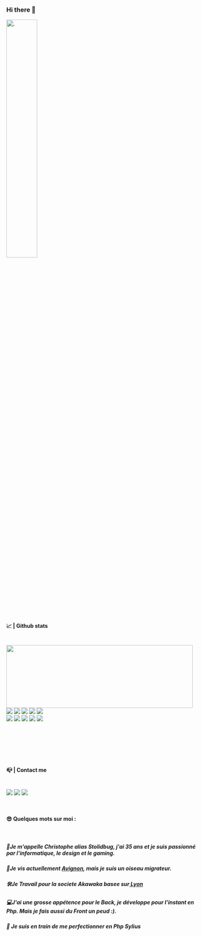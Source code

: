 ### Hi there 👋
<img alt="." src="https://thumbs.gfycat.com/ExcitableBleakElephant-small.gif?raw=true" width="40%">

<p>
  <h4> 📈 | Github stats </h4><br />
  <img align="left" width="490" height="165" src="https://github-readme-stats.vercel.app/api?username=stolidbug&show_icons=true&theme=radical"/>
  <p>
    <img src="https://img.shields.io/badge/-Phpstorm?style=flat-square&logo=phpstorm&logoColor=white"/>
    <img src="https://img.shields.io/badge/-Github-181717?style=flat-square&logo=GitHub&logoColor=white"/>
    <img src="https://img.shields.io/badge/-Git-F44D27?style=flat-square&logo=Git&logoColor=white"/>
    <img src="https://img.shields.io/badge/-Postgre-F29111?style=flat-square&logo=Postgre&logoColor=white"/>
    <img src="https://img.shields.io/badge/-Insomnia-5849BE?style=flat-square&logo=Insomnia&logoColor=white"/><br/>
    <img src="https://img.shields.io/badge/-Php-42B883?style=flat-square&logo=Php&logoColor=white"/>
    <img src="https://img.shields.io/badge/-Symfony-4B32C3?style=flat-square&logo=Symfony&logoColor=white"/>
    <img src="https://img.shields.io/badge/-HTML5-E34F26?style=flat-square&logo=HTML5&logoColor=white"/>
    <img src="https://img.shields.io/badge/-CSS3-1572B6?style=flat-square&logo=CSS3&logoColor=white"/>
    <img src="https://img.shields.io/badge/-Codacy-222F29?style=flat-square&logo=Codacy&logoColor=white"/>
  </p>
</p>
<br />
<br />
<br />
<p>
<p><br>
<h4> 📪 | Contact me </h4><br/>
    <a href="mailto:ligneresc@outlook.com?subject=[GitHub]%20Prise%20de%20contact"><img src="https://img.shields.io/badge/e‑mail-D14836.svg?style=for-the-badge&logo=GMail&logoColor=white"/></a>
    <a href="https://www.linkedin.com/in/christophe-ligneres-087996ba/"><img src="https://img.shields.io/badge/linkedin-0077B5.svg?style=for-the-badge&logo=linkedin&logoColor=white"/></a>
    <a href="https://twitter.com/Stolidbug"><img src="https://img.shields.io/badge/twitter-1DA1F2.svg?style=for-the-badge&logo=twitter&logoColor=white"/></a></p>
 
</p>
<br/>
<p>
  <h4>😎 Quelques mots sur moi :</h4><br/>
  <h5>🦉Je m'appelle Christophe alias Stolidbug, j'ai 35 ans et je suis passionné par l'informatique, le design et le gaming.</h5>
 <h5>📍Je vis actuellement <a href="https://www.google.com/maps?q=avignon"> Avignon</a>, mais je suis un oiseau migrateur.</h5>
 <h5>🛠️Je Travail pour la societe Akawaka basee sur<a href="https://www.google.com/maps?q=lyon"> Lyon</a></h5>
<h5>💻J'ai une grosse appétence pour le Back, je développe pour l'instant en Php. Mais je fais aussi du Front un peud :).</h5>
<h5> 🌱 Je suis en train de me perfectionner en Php Sylius </h5>
</p>
